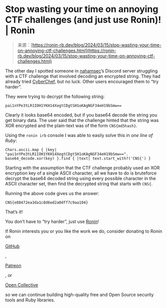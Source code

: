 <!--yml
category: 未分类
date: 2024-05-27 15:00:29
-->

# Stop wasting your time on annoying CTF challenges (and just use Ronin)! | Ronin

> 来源：[https://ronin-rb.dev/blog/2024/03/15/stop-wasting-your-time-on-annoying-ctf-challenges.html](https://ronin-rb.dev/blog/2024/03/15/stop-wasting-your-time-on-annoying-ctf-challenges.html)

The other day I spotted someone in [nahamsec](https://nahamsec.com/)’s Discord server struggling with a CTF challenge that involved decoding an encrypted string. They had already tried [CyberChef](https://cyberchef.org/), but no luck. Other users encouraged them to “try harder”.

They were trying to decrypt the following string:

```
pai1nYPe3tLR1IOH1YKH14XegtCDgtSH1oKAgNGF34eH19bSmw== 
```

Clearly it looks base64 encoded, but if you base64 decode the string you get binary data. The user said that the challenge hinted that the string was XOR encrypted and the plain-text was of the form `CNS{md5hash}`.

Using the `ronin irb` console I was able to easily solve this in *one line of Ruby*:

```
Chars.ascii.map { |key| "pai1nYPe3tLR1IOH1YKH14XegtCDgtSH1oKAgNGF34eH19bSmw==".
base64_decode.xor(key) }.find { |text| text.start_with?('CNS{') } 
```

Starting with the assumption that the CTF challenge probably used an XOR encryption key of a single ASCII character, all we have to do is bruteforce decrypt the base64 decoded string using every possible character in the ASCII character set, then find the decrypted string that starts with `CNS{`.

Running the above code gives us the answer:

```
CNS{e88472ea3da1c8d6ed2a0dff7c9aa104} 
```

That’s it!

You don’t have to “try harder”, just use [Ronin](/install/)!

If Ronin interests you or you like the work we do, consider donating to Ronin on

[GitHub](https://github.com/sponsors/ronin-rb)

,

[Patreon](https://patreon.com/roninrb)

, or

[Open Collective](https://opencollective.com/ronin-rb)

so we can continue building high-quality free and Open Source security tools and Ruby libraries.